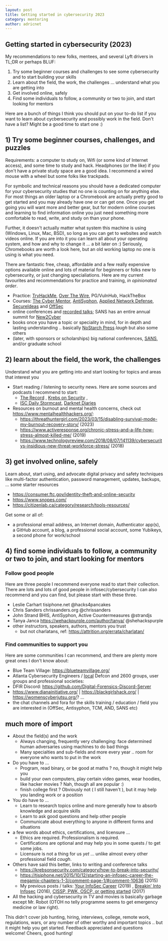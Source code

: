 ```yaml
---
layout: post
title: Getting started in cybersecurity 2023
category: mentoring
author: adricnet
---
```


## Getting started in cybersecurity (2023)
My recommendations to new folks, mentees, and several Lyft drivers in TL;DR or perhaps BLUF:

1. Try some beginner courses and challenges to see some cybersecurity and to start building your skills
1. Learn about the field, the work, the challenges ... understand what you are getting into
1. Get involved online, safely
1. Find some individuals to follow, a community or two to join, and start looking for mentors

Here are a bunch of things I think you should put on your to-do list if you want to learn about cycbersecurity and possibly work in the field. Don't have a list? Might be a good time to start one :)

## 1) Try some beginner courses, challenges, and puzzles
Requirements: a computer to study on, Wifi (or some kind of Internet access), and some time to study and hack. Headphones (or the like) if you don't have a private study space are a good idea. I recommend a wired mouse with a wheel but some folks like trackpads.

For symbolic and technical reasons you should have a dedicated computer for your cybersecurity studies that no one is counting on for anything else. For most things an older laptop or a Chromebook are actually pretty good to get started and you may already have one or can get one. Once you get going you will want more and better gear, but for modern online courses and learning to find information online you just need something more comfortable to read, write, and study on than your phone.

Further, it doesn't actually matter what system this machine is using (Windows, Linux, Mac, BSD), so long as you can get to websites and watch videos online. If you are into it you can learn all about your operating system, and how and why to change it ... a bit later on :) Seriously, Chromebooks are worth a look here, but an old working laptop no one is using is what you need. 

There are fantastic free, cheap, affordable and a few really expensive options available online and lots of material for beginners or folks new to cybersecurity, or just changing specialiations. Here are my current favourites and recommendations for practice and training, _in opinionated order_.

* Practice: [TryHackMe](https://tryhackme.com/), [Over The Wire](https://overthewire.org/wargames/bandit/), PG/VulnHub, HackTheBox 
* Courses: [The Cyber Mentor](https://academy.tcm-sec.com/), [AntiSyphon](https://www.antisyphontraining.com/), [Applied Network Defense](https://www.networkdefense.io/library/), [SecureIdeas](https://www.secureideas.com/blog) and [OffSec](https://www.offsec.com/)
* online conferences and [recorded talks](https://www.youtube.com/c/BsideslvOrg/featured); SANS has an entire annual summit for [New2Cyber](https://www.sans.org/presentations/new-to-cyber-summit-2021-agenda/)
* books once you have a topic or speciality in mind, for in depth and lasting understanding .. basically [NoStarch Press](https://nostarch.com/) *laugh* but also some others
* (later, with sponsors or scholarships) big national conferences, [SANS](https://www.sans.org/), and/or graduate school

## 2) learn about the field, the work, the challenges
Understand what you are getting into and start looking for topics and areas that interest you 
* Start reading / listening to security news. Here are some sources and podcasts I recommend to start:
  * [The Record](https://therecord.media/) , [Krebs on Security](https://krebsonsecurity.com/) , 
  * [ISC Daily Stormcast](https://isc.sans.edu/podcast.html), [Darknet Diaries](https://darknetdiaries.com/)
* Resources on burnout and mental health concerns, check out https://www.mentalhealthhackers.org/: 
  * https://threathuntergirl.com/2023/03/15/disabling-survival-mode-my-burnout-recovery-story/ (2023)
  * https://www.activeresponse.org/chronic-stress-and-a-life-how-stress-almost-killed-me/ (2019)
  * https://www.technologyreview.com/2018/08/07/141139/cybersecuritys-insidious-new-threat-workforce-stress/ (2018)

## 3) get involved online, safely
Learn about, start using, and advocate digital privacy and safety techniques like multi-factor authentication, password management, updates, backups, ... some starter resources
  * https://consumer.ftc.gov/identity-theft-and-online-security
  * https://www.snopes.com/
  * https://citizenlab.ca/category/research/tools-resources/

Get some or all of:
  * a professional email address, an Internet domain, Authenticator app(s), a GitHub account, a blog, a professional social account, some Yubikeys, a second phone for work/school

## 4) find some individuals to follow, a community or two to join, and start looking for mentors

### Follow good people
Here are three people I recommend everyone read to start their collection. There are lots and lots of good people in infosec/cybersecurity I can also recommend and you can find, but please start with these three.

* Leslie Carhart tisiphone.net @hacks4pancakes
* Chris Sanders chrissanders.org @chrissanders
* John Strand  BHIS, AntiSyphon, Active Countermeasures @strandjs
* Tanya Janca https://wehackpurple.com/author/tanya/ @shehackspurple
* other instructors, speakers, authors, mentors you trust
  * but not charlatans, ref: https://attrition.org/errata/charlatan/

### Find communities to support you
Here are some communities I can recommend, and there are plenty more great ones I don't know about:
* Blue Team Village: https://blueteamvillage.org/
* Atlanta Cybersecurity Engineers / [local](dc404.org) Defcon and 2600 groups, user groups and professional societies: 
* DFIR Discord: https://github.com/Digital-Forensics-Discord-Server
* https://www.dianainitiative.org/ | https://blackgirlshack.org/ | https://womenscyberjutsu.org/? ...
* the chat channels and fora for the skills training / education / field you are interested in (OffSec, Antisyphon, TCM, AND, SANS etc)

## much more of import
* About the field(s) and the work 
  * Always changing, frequently very challenging: face determined human adversaries using machines to do bad things
  * Many specialties and sub-fields and more every year .. room for everyone who wants to put in the work
* Do you have to ... 
  * Program, read binary, or be good at maths ? no, though it might help you
  * build your own computers, play certain video games, wear hoodies, like hacker movies ? Nah, though all are popular :)
  * finish college first ? Obviously not ( I still haven't ), but it may help you landing work or a position
* You do have to ...
  * Learn to research topics online and more generally how to absorb knowledge and acquire skills
  * Learn to ask good questions and help other people
  * Communicate about everything to anyone in different forms and situations
* a few words about ethics, certifications, and licensure ...
  * Ethics are required. Professionalism is required.
  * Certifications are optional and may help you in some quests / to get some jobs.
  * Licensure is not a thing for us _yet_ ... unlike almost every other professional field *cough*.
* Others have said this better, links to writing and conference talks 
  * https://krebsonsecurity.com/category/how-to-break-into-security/
  * https://tisiphone.net/2015/10/12/starting-an-infosec-career-the-megamix-chapters-1-3/comment-page-1/#comment-10636 (2015)
  * My previous posts / talks: [Your InfoSec Career](https://www.dfirnotes.net/careers/) (2019) , [Breakin' Into Infosec](https://www.dfirnotes.net/breakin/) (2016), [CISSP, PWK, OSCP, or getting started](https://www.dfirnotes.net/faqs_cissp_pwk_starting/) (2017)
* All the hacking and cybersecurity in TV and movies is basically garbage except Mr. Robot (OTOH no telly programme seems to get emergency medicine or law right).

This didn't cover job hunting, hiring, interviews, college, remote work, regulations, wars, or any number of other worthy and important topics .. but it might help you get started. Feedback appreciated and questions welcome! Cheers, good hunting!

